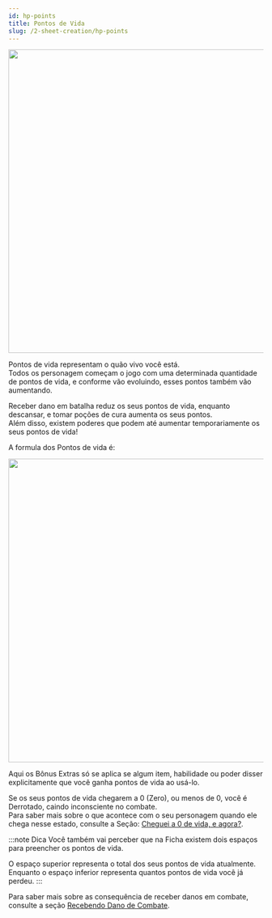 ```yaml
---
id: hp-points
title: Pontos de Vida
slug: /2-sheet-creation/hp-points
---
```

<img src="https://fabulas-e-goblins-book.s3-us-west-2.amazonaws.com/criando-seu-personagem/pontos-de-vida-01.png" width="600"/>

Pontos de vida representam o quão vivo você está. <br/>
Todos os personagem começam o jogo com uma determinada quantidade de pontos de vida, e conforme vão evoluindo, esses pontos também vão aumentando.

Receber dano em batalha reduz os seus pontos de vida, enquanto descansar, e tomar poções de cura aumenta os seus pontos. </br>
Além disso, existem poderes que podem até aumentar temporariamente os seus pontos de vida!

A formula dos Pontos de vida é:

<img src="https://fabulas-e-goblins-book.s3-us-west-2.amazonaws.com/criando-seu-personagem/pontos-de-vida-02.jpg" width="600"/>

Aqui os Bônus Extras só se aplica se algum item, habilidade ou poder disser explicitamente que você ganha pontos de vida ao usá-lo.

Se os seus pontos de vida chegarem a 0 (Zero), ou menos de 0, você é Derrotado, caindo inconsciente no combate. <br/>
Para saber mais sobre o que acontece com o seu personagem quando ele chega nesse estado, consulte a Seção: [Cheguei a 0 de vida, e agora?](/docs/7-game-rules/what-happens-when-0-hp).

:::note Dica
Você também vai perceber que na Ficha existem dois espaços para preencher os pontos de vida.

O espaço superior representa o total dos seus pontos de vida atualmente.
Enquanto o espaço inferior representa quantos pontos de vida você já perdeu.
:::

Para saber mais sobre as consequência de receber danos em combate, consulte a seção [Recebendo Dano de Combate](/docs/7-game-rules/receiving-damage-in-combat).
